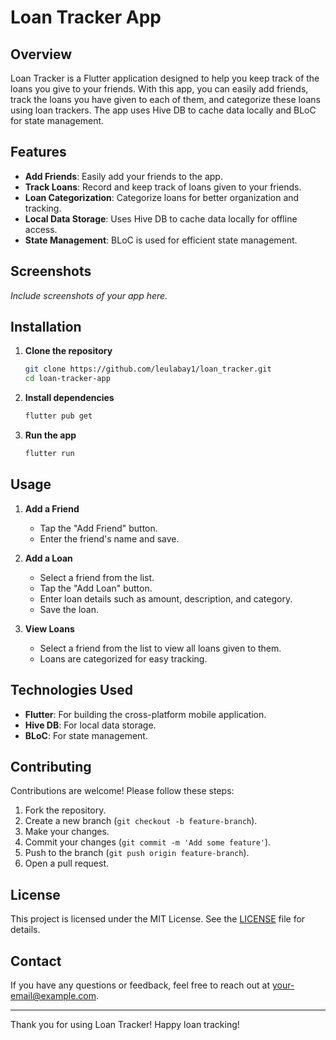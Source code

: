 # Loan Tracker App

## Overview

Loan Tracker is a Flutter application designed to help you keep track of the loans you give to your friends. With this app, you can easily add friends, track the loans you have given to each of them, and categorize these loans using loan trackers. The app uses Hive DB to cache data locally and BLoC for state management.

## Features

- **Add Friends**: Easily add your friends to the app.
- **Track Loans**: Record and keep track of loans given to your friends.
- **Loan Categorization**: Categorize loans for better organization and tracking.
- **Local Data Storage**: Uses Hive DB to cache data locally for offline access.
- **State Management**: BLoC is used for efficient state management.

## Screenshots

*Include screenshots of your app here.*

## Installation

1. **Clone the repository**
   ```sh
   git clone https://github.com/leulabay1/loan_tracker.git
   cd loan-tracker-app
   ```

2. **Install dependencies**
   ```sh
   flutter pub get
   ```

3. **Run the app**
   ```sh
   flutter run
   ```

## Usage

1. **Add a Friend**
   - Tap the "Add Friend" button.
   - Enter the friend's name and save.

2. **Add a Loan**
   - Select a friend from the list.
   - Tap the "Add Loan" button.
   - Enter loan details such as amount, description, and category.
   - Save the loan.

3. **View Loans**
   - Select a friend from the list to view all loans given to them.
   - Loans are categorized for easy tracking.

## Technologies Used

- **Flutter**: For building the cross-platform mobile application.
- **Hive DB**: For local data storage.
- **BLoC**: For state management.

## Contributing

Contributions are welcome! Please follow these steps:

1. Fork the repository.
2. Create a new branch (`git checkout -b feature-branch`).
3. Make your changes.
4. Commit your changes (`git commit -m 'Add some feature'`).
5. Push to the branch (`git push origin feature-branch`).
6. Open a pull request.

## License

This project is licensed under the MIT License. See the [LICENSE](LICENSE) file for details.

## Contact

If you have any questions or feedback, feel free to reach out at your-email@example.com.

---

Thank you for using Loan Tracker! Happy loan tracking!
